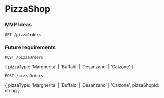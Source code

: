 # PizzaShop

### MVP Ideas

`GET /pizzaOrders`


### Future requirements


`POST /pizzaOrders`

{ pizzaType: 'Margherita' | 'Buffalo' | 'Desanzano' | 'Calzone' }


`POST /pizzaOrders`

{ pizzaType: 'Margherita' | 'Buffalo' | 'Desanzano' | 'Calzone', pizzaShopId: string }


